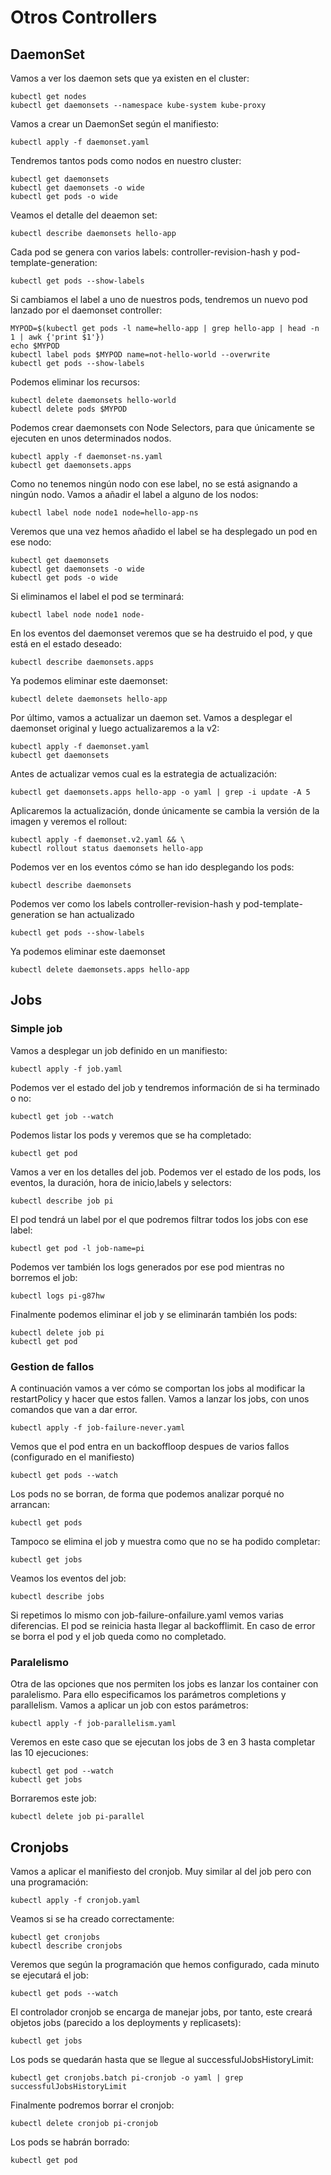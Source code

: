 # Otros Controllers
## DaemonSet
Vamos a ver los daemon sets que ya existen en el cluster:
```
kubectl get nodes
kubectl get daemonsets --namespace kube-system kube-proxy
```

Vamos a crear un DaemonSet según el manifiesto:
```
kubectl apply -f daemonset.yaml
```

Tendremos tantos pods como nodos en nuestro cluster:
```
kubectl get daemonsets
kubectl get daemonsets -o wide
kubectl get pods -o wide
```

Veamos el detalle del deaemon set:
```
kubectl describe daemonsets hello-app
```

Cada pod se genera con varios labels: controller-revision-hash y pod-template-generation:
```
kubectl get pods --show-labels
```

Si cambiamos el label a uno de nuestros pods, tendremos un nuevo pod lanzado por el daemonset controller:
```
MYPOD=$(kubectl get pods -l name=hello-app | grep hello-app | head -n 1 | awk {'print $1'})
echo $MYPOD
kubectl label pods $MYPOD name=not-hello-world --overwrite
kubectl get pods --show-labels
```

Podemos eliminar los recursos:
```
kubectl delete daemonsets hello-world
kubectl delete pods $MYPOD
```

Podemos crear daemonsets con Node Selectors, para que únicamente se ejecuten en unos determinados nodos.

```
kubectl apply -f daemonset-ns.yaml
kubectl get daemonsets.apps
```

Como no tenemos ningún nodo con ese label, no se está asignando a ningún nodo. Vamos a añadir el label a alguno de los nodos:
```
kubectl label node node1 node=hello-app-ns
```

Veremos que una vez hemos añadido el label se ha desplegado un pod en ese nodo:
```
kubectl get daemonsets
kubectl get daemonsets -o wide
kubectl get pods -o wide
```

Si eliminamos el label el pod se terminará:
```
kubectl label node node1 node-
```

En los eventos del daemonset veremos que se ha destruido el pod, y que está en el estado deseado:
```
kubectl describe daemonsets.apps
```

Ya podemos eliminar este daemonset:
```
kubectl delete daemonsets hello-app
```

Por último, vamos a actualizar un daemon set. Vamos a desplegar el daemonset original y luego actualizaremos a la v2:
```
kubectl apply -f daemonset.yaml
kubectl get daemonsets
```
Antes de actualizar vemos cual es la estrategia de actualización:
```
kubectl get daemonsets.apps hello-app -o yaml | grep -i update -A 5
```

Aplicaremos la actualización, donde únicamente se cambia la versión de la imagen y veremos el rollout:
```
kubectl apply -f daemonset.v2.yaml && \
kubectl rollout status daemonsets hello-app
```

Podemos ver en los eventos cómo se han ido desplegando los pods:
```
kubectl describe daemonsets
```

Podemos ver como los labels controller-revision-hash y pod-template-generation se han actualizado
```
kubectl get pods --show-labels
```

Ya podemos eliminar este daemonset
```
kubectl delete daemonsets.apps hello-app
```


## Jobs
### Simple job
Vamos a desplegar un job definido en un manifiesto:
```
kubectl apply -f job.yaml
```

Podemos ver el estado del job y tendremos información de si ha terminado o no:
```
kubectl get job --watch
```

Podemos listar los pods y veremos que se ha completado:
```
kubectl get pod
```

Vamos a ver en los detalles del job. Podemos ver el estado de los pods, los eventos, la duración, hora de inicio,labels y selectors:
```
kubectl describe job pi
```

El pod tendrá un label por el que podremos filtrar todos los jobs con ese label:
```
kubectl get pod -l job-name=pi
```

Podemos ver también los logs generados por ese pod mientras no borremos el job:
```
kubectl logs pi-g87hw
```

Finalmente podemos eliminar el job y se eliminarán también los pods:

```
kubectl delete job pi
kubectl get pod
```


### Gestion de fallos
A continuación vamos a ver cómo se comportan los jobs al modificar la restartPolicy y hacer que estos fallen. Vamos a lanzar los jobs, con unos comandos que van a dar error.
```
kubectl apply -f job-failure-never.yaml
```

Vemos que el pod entra en un backoffloop despues de varios fallos (configurado en el manifiesto)
```
kubectl get pods --watch
```
Los pods no se borran, de forma que podemos analizar porqué no arrancan:
```
kubectl get pods
```
Tampoco se elimina el job y muestra como que no se ha podido completar:
```
kubectl get jobs
```

Veamos los eventos del job:
```
kubectl describe jobs
```

Si repetimos lo mismo con job-failure-onfailure.yaml vemos varias diferencias. El pod se reinicia hasta llegar al backofflimit. En caso de error se borra el pod y el job queda como no completado.

### Paralelismo
Otra de las opciones que nos permiten los jobs es lanzar los container con paralelismo. Para ello especificamos los parámetros completions y parallelism. Vamos a aplicar un job con estos parámetros:
```
kubectl apply -f job-parallelism.yaml
```

Veremos en este caso que se ejecutan los jobs de 3 en 3 hasta completar las 10 ejecuciones:
```
kubectl get pod --watch
kubectl get jobs
```

Borraremos este job:
```
kubectl delete job pi-parallel
```



## Cronjobs

Vamos a aplicar el manifiesto del cronjob. Muy similar al del job pero con una programación:
```
kubectl apply -f cronjob.yaml
```

Veamos si se ha creado correctamente:
```
kubectl get cronjobs
kubectl describe cronjobs
```
Veremos que según la programación que hemos configurado, cada minuto se ejecutará el job:
```
kubectl get pods --watch
```

El controlador cronjob se encarga de manejar jobs, por tanto, este creará objetos jobs (parecido a los deployments y replicasets):
```
kubectl get jobs
```

Los pods se quedarán hasta que se llegue al successfulJobsHistoryLimit:
```
kubectl get cronjobs.batch pi-cronjob -o yaml | grep successfulJobsHistoryLimit
```

Finalmente podremos borrar el cronjob:
```
kubectl delete cronjob pi-cronjob
```

Los pods se habrán borrado:
```
kubectl get pod
```